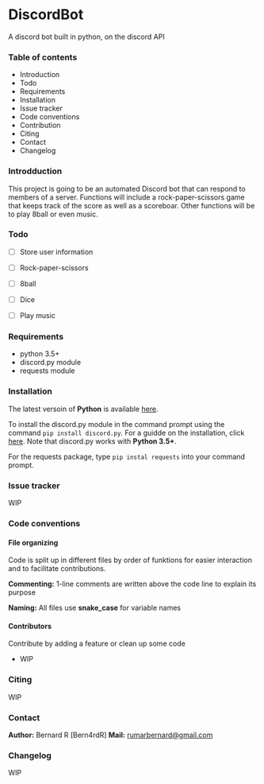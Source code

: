 # DiscordBot
A discord bot built in python, on the discord API

### Table of contents
* Introduction
* Todo
* Requirements
* Installation
* Issue tracker
* Code conventions
* Contribution
* Citing
* Contact
* Changelog

### Introdduction
This project is going to be an automated Discord bot that can respond to members of a server. 
Functions will include a rock-paper-scissors game that keeps track of the score as well as a scoreboar. Other functions will be to play 8ball or even music.

### Todo
- [ ] Store user information
- [ ] Rock-paper-scissors
- [ ] 8ball
- [ ] Dice
- [ ] Play music


### Requirements
- python 3.5+
- discord.py module
- requests module

### Installation
The latest versoin of **Python** is available [here](https://www.python.org/downloads/).

To install the discord.py module in the command prompt using the command `pip install discord.py`. 
For a guidde on the installation, click [here](https://pypi.org/project/discord.py/). 
Note that discord.py works with **Python 3.5+**.

For the requests package, type `pip instal requests` into your command prompt.


### Issue tracker
WIP

### Code conventions
#### File organizing
Code is split up in different files by order of funktions for easier interaction and to facilitate contributions.

**Commenting:**  1-line comments are written above the code line to explain its purpose

**Naming:**  All files use **snake_case** for variable names


#### Contributors
Contribute by adding a feature or clean up some code
- WIP

### Citing
WIP

### Contact
**Author:**  Bernard R [Bern4rdR]
**Mail:**  rumarbernard@gmail.com

### Changelog
WIP
